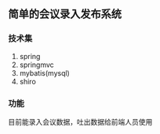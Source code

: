 ## 简单的会议录入发布系统

### 技术集

1. spring
1. springmvc
2. mybatis(mysql)
3. shiro

### 功能

目前能录入会议数据，吐出数据给前端人员使用
